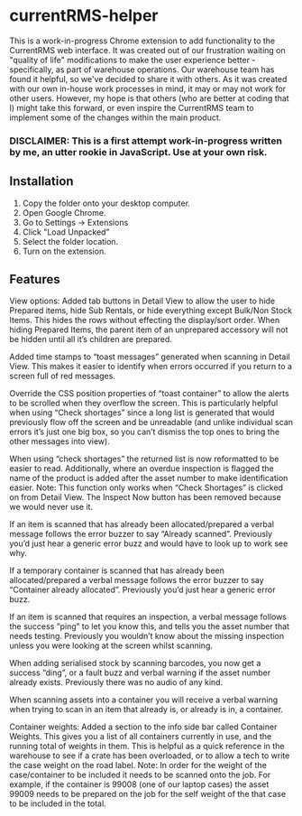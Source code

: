 # currentRMS-helper
This is a work-in-progress Chrome extension to add functionality to the CurrentRMS web interface. It was created out of our frustration waiting on "quality of life" modifications to make the user experience better - specifically, as part of warehouse operations. Our warehouse team has found it helpful, so we've decided to share it with others. As it was created with our own in-house work processes in mind, it may or may not work for other users. However, my hope is that others (who are better at coding that I) might take this forward, or even inspire the CurrentRMS team to implement some of the changes within the main product.

### DISCLAIMER: This is a first attempt work-in-progress written by me, an utter rookie in JavaScript. Use at your own risk.

## Installation
1. Copy the folder onto your desktop computer.
2. Open Google Chrome.
3. Go to Settings -> Extensions
4. Click "Load Unpacked"
5. Select the folder location.
6. Turn on the extension.

## Features
View options: Added tab buttons in Detail View to allow the user to hide Prepared items, hide Sub Rentals, or hide everything except Bulk/Non Stock Items. This hides the rows without effecting the display/sort order. When hiding Prepared Items, the parent item of an unprepared accessory will not be hidden until all it’s children are prepared.

Added time stamps to “toast messages” generated when scanning in Detail View. This makes it easier to identify when errors occurred if you return to a screen full of red messages.

Override the CSS position properties of “toast container” to allow the alerts to be scrolled when they overflow the screen. This is particularly helpful when using “Check shortages” since a long list is generated that would previously flow off the screen and be unreadable (and unlike individual scan errors it’s just one big box, so you can’t dismiss the top ones to bring the other messages into view).

When using “check shortages” the returned list is now reformatted to be easier to read. Additionally, where an overdue inspection is flagged the name of the product is added after the asset number to make identification easier. Note: This function only works when “Check Shortages” is clicked on from Detail View. The Inspect Now button has been removed because we would never use it.

If an item is scanned that has already been allocated/prepared a verbal message follows the error buzzer to say “Already scanned”. Previously you’d just hear a generic error buzz and would have to look up to work see why.

If a temporary container is scanned that has already been allocated/prepared a verbal message follows the error buzzer to say “Container already allocated”. Previously you’d just hear a generic error buzz.

If an item is scanned that requires an inspection, a verbal message follows the success “ping” to let you know this, and tells you the asset number that needs testing. Previously you wouldn’t know about the missing inspection unless you were looking at the screen whilst scanning.

When adding serialised stock by scanning barcodes, you now get a success “ding”, or a fault buzz and verbal warning if the asset number already exists. Previously there was no audio of any kind.

When scanning assets into a container you will receive a verbal warning when trying to scan in an item that already is, or already is in, a container.

Container weights: Added a section to the info side bar called Container Weights. This gives you a list of all containers currently in use, and the running total of weights in them. This is helpful as a quick reference in the warehouse to see if a crate has been overloaded, or to allow a tech to write the case weight on the road label. Note: In order for the weight of the case/container to be included it needs to be scanned onto the job. For example, if the container is 99008 (one of our laptop cases) the asset 99009 needs to be prepared on the job for the self weight of the that case to be included in the total. 

